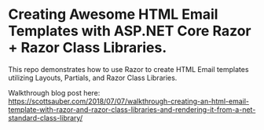 # Creating Awesome HTML Email Templates with ASP.NET Core Razor + Razor Class Libraries.
This repo demonstrates how to use Razor to create HTML Email templates utilizing Layouts, Partials, and Razor Class Libraries.

Walkthrough blog post here: https://scottsauber.com/2018/07/07/walkthrough-creating-an-html-email-template-with-razor-and-razor-class-libraries-and-rendering-it-from-a-net-standard-class-library/
